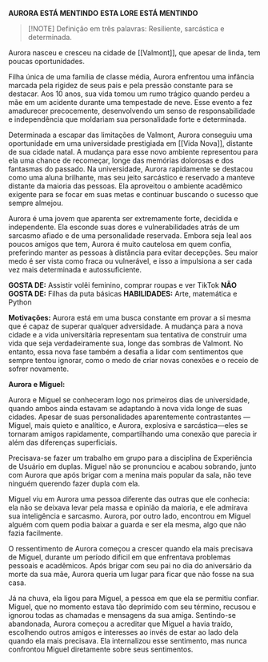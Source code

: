**AURORA ESTÁ MENTINDO** 
**ESTA LORE ESTÁ MENTINDO**


> [!NOTE] Definição em três palavras:
> Resiliente, sarcástica e determinada.

Aurora nasceu e cresceu na cidade de [[Valmont]], que apesar de linda, tem poucas oportunidades.

Filha única de uma família de classe média, Aurora enfrentou uma infância marcada pela rigidez de seus pais e pela pressão constante para se destacar. Aos 10 anos, sua vida tomou um rumo trágico quando perdeu a mãe em um acidente durante uma tempestade de neve. Esse evento a fez amadurecer precocemente, desenvolvendo um senso de responsabilidade e independência que moldariam sua personalidade forte e determinada.

Determinada a escapar das limitações de Valmont, Aurora conseguiu uma oportunidade em uma universidade prestigiada em [[Vida Nova]], distante de sua cidade natal. A mudança para esse novo ambiente representou para ela uma chance de recomeçar, longe das memórias dolorosas e dos fantasmas do passado. Na universidade, Aurora rapidamente se destacou como uma aluna brilhante, mas seu jeito sarcástico e reservado a manteve distante da maioria das pessoas. Ela aproveitou o ambiente acadêmico exigente para se focar em suas metas e continuar buscando o sucesso que sempre almejou.

Aurora é uma jovem que aparenta ser extremamente forte, decidida e independente. Ela esconde suas dores e vulnerabilidades atrás de um sarcasmo afiado e de uma personalidade reservada. Embora seja leal aos poucos amigos que tem, Aurora é muito cautelosa em quem confia, preferindo manter as pessoas à distância para evitar decepções. Seu maior medo é ser vista como fraca ou vulnerável, e isso a impulsiona a ser cada vez mais determinada e autossuficiente.

**GOSTA DE:** Assistir volêi feminino, comprar roupas e ver TikTok
**NÃO GOSTA DE:** Filhas da puta básicas
**HABILIDADES:** Arte, matemática e Python

**Motivações:** 
Aurora está em uma busca constante em provar a si mesma que é capaz de superar qualquer adversidade. A mudança para a nova cidade e a vida universitária representam sua tentativa de construir uma vida que seja verdadeiramente sua, longe das sombras de Valmont. No entanto, essa nova fase também a desafia a lidar com sentimentos que sempre tentou ignorar, como o medo de criar novas conexões e o receio de sofrer novamente. 

**Aurora e Miguel:**

Aurora e Miguel se conheceram logo nos primeiros dias de universidade, quando ambos ainda estavam se adaptando à nova vida longe de suas cidades. Apesar de suas personalidades aparentemente contrastantes —Miguel, mais quieto e analítico, e Aurora, explosiva e sarcástica—eles se tornaram amigos rapidamente, compartilhando uma conexão que parecia ir além das diferenças superficiais.

Precisava-se fazer um trabalho em grupo para a disciplina de Experiência de Usuário em duplas. Miguel não se pronunciou e acabou sobrando, junto com Aurora que após brigar com a menina mais popular da sala, não teve ninguém querendo fazer dupla com ela.

 Miguel viu em Aurora uma pessoa diferente das outras que ele conhecia: ela não se deixava levar pela massa e opinião da maioria, e ele admirava sua inteligência e sarcasmo. Aurora, por outro lado, encontrou em Miguel alguém com quem podia baixar a guarda e ser ela mesma, algo que não fazia facilmente.

 O ressentimento de Aurora começou a crescer quando ela mais precisava de Miguel, durante um período difícil em que enfrentava problemas pessoais e acadêmicos. Após brigar com seu pai no dia do aniversário da morte da sua mãe, Aurora queria um lugar para ficar que não fosse na sua casa.
 
 Já na chuva, ela ligou para Miguel, a pessoa em que ela se permitiu confiar. Miguel, que no momento estava tão deprimido com seu término, recusou e ignorou todas as chamadas e mensagens da sua amiga. Sentindo-se abandonada, Aurora começou a acreditar que Miguel a havia traído, escolhendo outros amigos e interesses ao invés de estar ao lado dela quando ela mais precisava. Ela internalizou esse sentimento, mas nunca confrontou Miguel diretamente sobre seus sentimentos.
